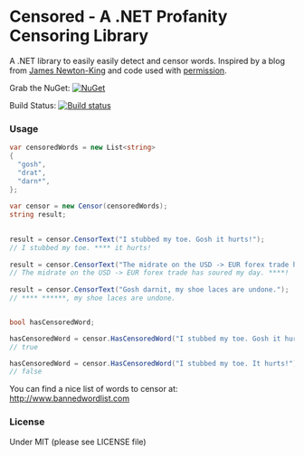 # Censored - A .NET Profanity Censoring Library

A .NET library to easily easily detect and censor words. Inspired by a blog from [James Newton-King](http://james.newtonking.com/archive/2009/07/03/simple-net-profanity-filter) and code used with [permission](https://twitter.com/JamesNK/status/688905862723682304).

Grab the NuGet: [![NuGet](https://img.shields.io/nuget/v/Censored.svg?label=NuGet)](https://www.nuget.org/packages/Censored/)

Build Status: [![Build status](https://ci.appveyor.com/api/projects/status/slpqj2n17tlj7ff8/branch/master?svg=true)](https://ci.appveyor.com/project/JamesMontemagno/censored/branch/master)

### Usage

```csharp
var censoredWords = new List<string>
{
  "gosh",
  "drat",
  "darn*",
};
 
var censor = new Censor(censoredWords);
string result;

 
result = censor.CensorText("I stubbed my toe. Gosh it hurts!");
// I stubbed my toe. **** it hurts!
 
result = censor.CensorText("The midrate on the USD -> EUR forex trade has soured my day. Drat!");
// The midrate on the USD -> EUR forex trade has soured my day. ****!
 
result = censor.CensorText("Gosh darnit, my shoe laces are undone.");
// **** ******, my shoe laces are undone.


bool hasCensoredWord;

hasCensoredWord = censor.HasCensoredWord("I stubbed my toe. Gosh it hurts!");
// true

hasCensoredWord = censor.HasCensoredWord("I stubbed my toe. It hurts!");
// false
```

You can find a nice list of words to censor at: http://www.bannedwordlist.com

### License
Under MIT (please see LICENSE file)
